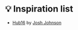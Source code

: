 # 💡 Inspiration list

- [Hub16](https://github.com/joshajohnson/Hub16) by [Josh Johnson](https://github.com/joshajohnson)
